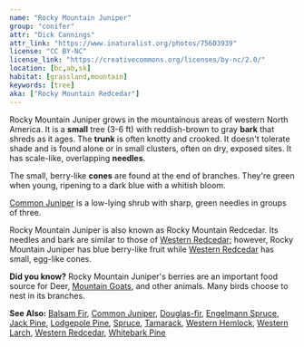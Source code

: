 ```yaml
---
name: "Rocky Mountain Juniper"
group: "conifer"
attr: "Dick Cannings"
attr_link: "https://www.inaturalist.org/photos/75603939"
license: "CC BY-NC"
license_link: "https://creativecommons.org/licenses/by-nc/2.0/"
location: [bc,ab,sk]
habitat: [grassland,mountain]
keywords: [tree]
aka: ["Rocky Mountain Redcedar"]
---
```

Rocky Mountain Juniper grows in the mountainous areas of western North America. It is a **small** tree (3-6 ft) with reddish-brown to gray **bark** that shreds as it ages. The **trunk** is often knotty and crooked. It doesn't tolerate shade and is found alone or in small clusters, often on dry, exposed sites. It has scale-like, overlapping **needles**.

The small, berry-like **cones** are found at the end of branches. They're green when young, ripening to a dark blue with a whitish bloom.

[Common Juniper](/trees/comjun/) is a low-lying shrub with sharp, green needles in groups of three.

Rocky Mountain Juniper is also known as Rocky Mountain Redcedar. Its needles and bark are similar to those of [Western Redcedar](/trees/westred/); however, Rocky Mountain Juniper has blue berry-like fruit while [Western Redcedar](/trees/westred/) has small, egg-like cones.

**Did you know?** Rocky Mountain Juniper's berries are an important food source for Deer, [Mountain Goats](/animals/mountgoat/), and other animals. Many birds choose to nest in its branches.

<!-- generated, do not edit -->
**See Also:**
[Balsam Fir](/trees/balfir/),
[Common Juniper](/trees/comjun/),
[Douglas-fir](/trees/dougfir/),
[Engelmann Spruce](/trees/engel/),
[Jack Pine](/trees/jack/),
[Lodgepole Pine](/trees/lodge/),
[Spruce](/trees/spruce/),
[Tamarack](/trees/tam/),
[Western Hemlock](/trees/westhem/),
[Western Larch](/trees/westlar/),
[Western Redcedar](/trees/westred/),
[Whitebark Pine](/trees/whbark/)

